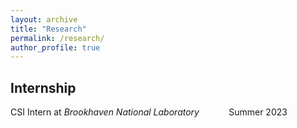 ```yaml
---
layout: archive
title: "Research"
permalink: /research/
author_profile: true
---
```


## Internship
CSI Intern at _Brookhaven National Laboratory_ &nbsp;&nbsp;&nbsp;&nbsp;&nbsp;&nbsp;&nbsp;&nbsp;&nbsp;&nbsp; Summer 2023
